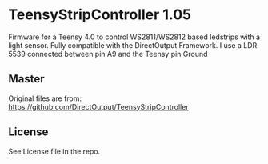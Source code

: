 TeensyStripController 1.05
==========================

Firmware for a Teensy 4.0 to control WS2811/WS2812 based ledstrips with a light sensor. Fully compatible with the DirectOutput Framework.
I use a LDR 5539 connected between pin A9 and the Teensy pin Ground  

Master
------
Original files are from: https://github.com/DirectOutput/TeensyStripController

License
-------
See License file in the repo.
